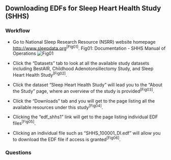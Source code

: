 ## Downloading EDFs for Sleep Heart Health Study (SHHS)

### Workflow 

- Go to National Sleep Research Resource (NSRR) website homepage http://www.sleepdata.org<sup>[Fig01]</sup>.
Fig01: Documentation - SHHS Manual of Operations
![Fig01](http://femi.case.edu:3003/edf-dl-01-home.png)

- Click the “Datasets” tab to look at all the available study datasets including BestAIR, Childhood Adenotonsillectomy Study, and Sleep Heart Health Study<sup>[Fig02]</sup>.

- Click the dataset “Sleep Heart Health Study” will lead you to the “About the Study” page, where an overview of the study is provided<sup>[Fig03]</sup>.

- Click the “Downloads” tab and you will get to the page listing all the available resources under this study<sup>[Fig04]</sup>.

- Clicking the “edf_shhs1” link will get to the page listing individual EDF files<sup>[Fig05]</sup>.

- Clicking an individual file such as “SHHS_100001_DI.edf” will allow you to download the EDF file if access is granted<sup>[Fig06]</sup>.


### Questions

